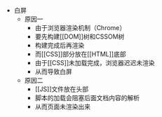 - 白屏
  - 原因一
    - 由于浏览器渲染机制（Chrome）
    - 要先构建[[DOM]]树和CSSOM树
    - 构建完成后再渲染
    - 而[[CSS]]部分放在[[HTML]]底部
    - 由于[[CSS]]未加载完成，浏览器迟迟未渲染
    - 从而导致白屏
  - 原因二
    - [[JS]]文件放在头部
    - 脚本的加载会阻塞后面文档内容的解析
    - 从而页面未渲染出来